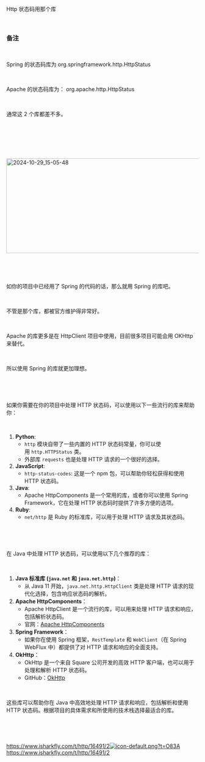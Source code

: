 <p>Http 状态码用那个库</p> <br><h3>备注</h3> <br><p>Spring 的状态码库为 org.springframework.http.HttpStatus</p> <br><p>Apache 的状态码库为： org.apache.http.HttpStatus</p> <br><p>通常这 2 个库都差不多。</p> <br><p></p> <br><p></p> <br><p class="img-center"><a href="https://cdn.isharkfly.com/com-isharkfly-www/discourse-uploads/original/2X/8/81a189073d3a54f241aad39283b45940ef04e605.png" rel="nofollow"><img alt="2024-10-29_15-05-48" height="248" src="https://img-blog.csdnimg.cn/img_convert/072aead7493a2277887b7a92b3f90c02.png" width="690" /></a></p> <br><p></p> <br><p>如你的项目中已经用了 Spring 的代码的话，那么就用 Spring 的库吧。</p> <br><p>不管是那个库，都被官方维护得非常好。</p> <br><p>Apache 的库更多是在 HttpClient 项目中使用，目前很多项目可能会用 OKHttp 来替代。</p> <br><p>所以使用 Spring 的库就更加理想。</p> <br><p></p> <br><p>如果你需要在你的项目中处理 HTTP 状态码，可以使用以下一些流行的库来帮助你：</p> <br><ol><li><strong>Python</strong>: <br>  <ul><li><code>http</code> 模块自带了一些内置的 HTTP 状态码常量，你可以使用 <code>http.HTTPStatus</code> 类。</li><li>外部库 <code>requests</code> 也是处理 HTTP 请求的一个很好的选择。</li></ul></li><li><strong>JavaScript</strong>: <br>  <ul><li><code>http-status-codes</code>: 这是一个 npm 包，可以帮助你轻松获得和使用 HTTP 状态码。</li></ul></li><li><strong>Java</strong>: <br>  <ul><li>Apache HttpComponents 是一个常用的库，或者你可以使用 Spring Framework，它在处理 HTTP 状态码时提供了许多方便的选项。</li></ul></li><li><strong>Ruby</strong>: <br>  <ul><li><code>net/http</code> 是 Ruby 的标准库，可以用于处理 HTTP 请求及其状态码。</li></ul></li></ol> <br><p></p> <br><p>在 Java 中处理 HTTP 状态码，可以使用以下几个推荐的库：</p> <br><ol><li><strong>Java 标准库 (<code>java.net</code> 和 <code>java.net.http</code>)</strong>： <br>  <ul><li>从 Java 11 开始，<code>java.net.http.HttpClient</code> 类是处理 HTTP 请求的现代化选择，包含响应状态码的解析。</li></ul></li><li><strong>Apache HttpComponents</strong>： <br>  <ul><li>Apache HttpClient 是一个流行的库，可以用来处理 HTTP 请求和响应，包括解析状态码。</li><li>官网：<a href="https://hc.apache.org/" rel="nofollow" title="Apache HttpComponents">Apache HttpComponents</a></li></ul></li><li><strong>Spring Framework</strong>： <br>  <ul><li>如果你在使用 Spring 框架，<code>RestTemplate</code> 和 <code>WebClient</code>（在 Spring WebFlux 中）都提供了对 HTTP 请求和响应的全面支持。</li></ul></li><li><strong>OkHttp</strong>： <br>  <ul><li>OkHttp 是一个来自 Square 公司开发的高效 HTTP 客户端，也可以用于处理和解析 HTTP 状态码。</li><li>GitHub：<a href="https://github.com/square/okhttp" title="OkHttp">OkHttp</a></li></ul></li></ol> <br><p>这些库可以帮助你在 Java 中高效地处理 HTTP 请求和响应，包括解析和使用 HTTP 状态码。根据项目的具体需求和所使用的技术栈选择最适合的库。</p> <br><p></p> <br><p><a class="has-card" href="https://www.isharkfly.com/t/http/16491/2" rel="nofollow" title="https://www.isharkfly.com/t/http/16491/2"><span class="link-card-box"><span class="link-title">https://www.isharkfly.com/t/http/16491/2</span><span class="link-link"><img class="link-link-icon" src="https://csdnimg.cn/release/blog_editor_html/release2.3.7/ckeditor/plugins/CsdnLink/icons/icon-default.png?t=O83A" alt="icon-default.png?t=O83A" />https://www.isharkfly.com/t/http/16491/2</span></span></a></p>